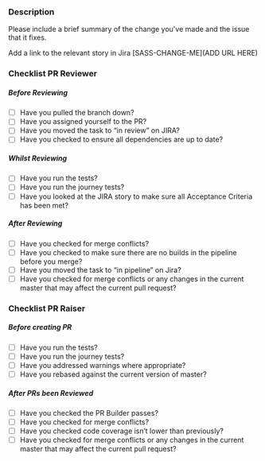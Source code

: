 ### Description
Please include a brief summary of the change you've made and the issue that it fixes.

Add a link to the relevant story in Jira
[SASS-CHANGE-ME](ADD URL HERE)

### Checklist PR Reviewer
##### Before Reviewing
- [ ]  Have you pulled the branch down?
- [ ]  Have you assigned yourself to the PR?
- [ ]  Have you moved the task to “in review” on JIRA?
- [ ]  Have you checked to ensure all dependencies are up to date?

##### Whilst Reviewing
- [ ]  Have you run the tests?
- [ ]  Have you run the journey tests?
- [ ]  Have you looked at the JIRA story to make sure all Acceptance Criteria has been met?

##### After Reviewing
- [ ]  Have you checked for merge conflicts?
- [ ]  Have you checked to make sure there are no builds in the pipeline before you merge?
- [ ]  Have you moved the task to “in pipeline” on Jira?
- [ ]  Have you checked for merge conflicts or any changes in the current master that may affect
 the current pull request?

### Checklist PR Raiser
##### Before creating PR
- [ ]  Have you run the tests?
- [ ]  Have you run the journey tests?
- [ ]  Have you addressed warnings where appropriate?
- [ ]  Have you rebased against the current version of master? 

##### After PRs been Reviewed
- [ ]  Have you checked the PR Builder passes?
- [ ]  Have you checked for merge conflicts?
- [ ]  Have you checked code coverage isn’t lower than previously?
- [ ]  Have you checked for merge conflicts or any changes in the current master that may affect
 the current pull request?